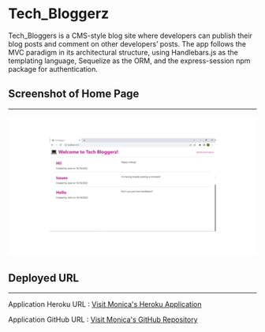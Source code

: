 # Tech_Bloggerz

Tech_Bloggers is a CMS-style blog site where developers can publish their blog posts and comment on other developers’ posts. The app follows the MVC paradigm in its architectural structure, using Handlebars.js as the templating language, Sequelize as the ORM, and the express-session npm package for authentication.

## Screenshot of Home Page
---
<img src="./assets/screenshot.png" alt="screenshot"/>

## Deployed URL
---
Application Heroku URL : <a href= "">Visit Monica's Heroku Application</a> 

Application GitHub URL : <a href= "https://github.com/monicadolce/Tech_Bloggerz">Visit Monica's GitHub Repository</a> 

